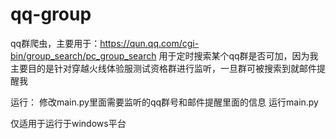 # qq-group
qq群爬虫，主要用于：https://qun.qq.com/cgi-bin/group_search/pc_group_search
用于定时搜索某个qq群是否可加，因为我主要目的是针对穿越火线体验服测试资格群进行监听，一旦群可被搜索到就邮件提醒我

运行：
修改main.py里面需要监听的qq群号和邮件提醒里面的信息
运行main.py

仅适用于运行于windows平台